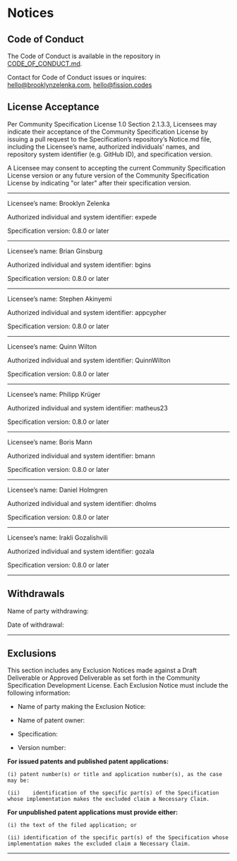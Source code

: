 # Notices

## Code of Conduct

The Code of Conduct is available in the repository in [CODE_OF_CONDUCT.md](./CODE_OF_CONDUCT.md).

Contact for Code of Conduct issues or inquires: hello@brooklynzelenka.com, hello@fission.codes

## License Acceptance

Per Community Specification License 1.0 Section 2.1.3.3, Licensees may indicate their acceptance of the Community Specification License by issuing a pull request to the Specification’s repository’s Notice.md file, including the Licensee’s name, authorized individuals' names, and repository system identifier (e.g. GitHub ID), and specification version.

A Licensee may consent to accepting the current Community Specification License version or any future version of the Community Specification License by indicating "or later" after their specification version.

---------------------------------------------------------------------------------

Licensee’s name: Brooklyn Zelenka

Authorized individual and system identifier: expede

Specification version: 0.8.0 or later

---------------------------------------------------------------------------------

Licensee’s name: Brian Ginsburg

Authorized individual and system identifier: bgins

Specification version: 0.8.0 or later

---------------------------------------------------------------------------------

Licensee’s name: Stephen Akinyemi

Authorized individual and system identifier: appcypher

Specification version: 0.8.0 or later

---------------------------------------------------------------------------------

Licensee’s name: Quinn Wilton

Authorized individual and system identifier: QuinnWilton

Specification version: 0.8.0 or later

---------------------------------------------------------------------------------

Licensee’s name: Philipp Krüger

Authorized individual and system identifier: matheus23

Specification version: 0.8.0 or later

---------------------------------------------------------------------------------


Licensee’s name: Boris Mann

Authorized individual and system identifier: bmann

Specification version: 0.8.0 or later

---------------------------------------------------------------------------------

Licensee’s name: Daniel Holmgren

Authorized individual and system identifier: dholms

Specification version: 0.8.0 or later

---------------------------------------------------------------------------------

Licensee’s name: Irakli Gozalishvili

Authorized individual and system identifier: gozala

Specification version: 0.8.0 or later

---------------------------------------------------------------------------------

## Withdrawals

Name of party withdrawing:

Date of withdrawal:

---------------------------------------------------------------------------------

## Exclusions

This section includes any Exclusion Notices made against a Draft Deliverable or Approved Deliverable as set forth in the Community Specification Development License.  Each Exclusion Notice must include the following information:

-	Name of party making the Exclusion Notice:

-	Name of patent owner:

-	Specification:

-	Version number:

**For issued patents and published patent applications:**

	(i)	patent number(s) or title and application number(s), as the case may be:

	(ii)	identification of the specific part(s) of the Specification whose implementation makes the excluded claim a Necessary Claim.

**For unpublished patent applications must provide either:**

	(i) the text of the filed application; or

	(ii) identification of the specific part(s) of the Specification whose implementation makes the excluded claim a Necessary Claim.

-----------------------------------------------------------------------------------------
